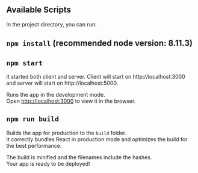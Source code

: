 ## Available Scripts

In the project directory, you can run:

## `npm install` (recommended node version: 8.11.3)
## `npm start`

It started both client and server.
Client will start on http://localhost:3000 and server will start on http://localhost:5000.

Runs the app in the development mode.<br>
Open [http://localhost:3000](http://localhost:3000) to view it in the browser.

## `npm run build`

Builds the app for production to the `build` folder.<br>
It correctly bundles React in production mode and optimizes the build for the best performance.

The build is minified and the filenames include the hashes.<br>
Your app is ready to be deployed!

